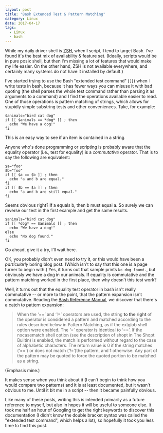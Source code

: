 ```yaml
---
layout: post
title: "Bash Extended Test & Pattern Matching"
category: Linux
date: 2017-04-17
tags:
  - Linux
  - bash
---
```


While my daily driver shell is [ZSH](http://www.zsh.org/), when I script, I
tend to target Bash.  I've found it's the best mix of availability & feature
set.  (Ideally, scripts would be in pure posix shell, but then I'm missing a lot
of features that would make my life easier.  On the other hand, ZSH is not
available everywhere, and certainly many systems do not have it installed by
default.)

I've started trying to use the Bash "extended test command" (`[[`) when I write
tests in bash, because it has fewer ways you can misuse it with bad quoting (the
shell parses the whole test command rather than parsing it as arguments to a
command) and I find the operations available easier to read.  One of those
operations is pattern matching of strings, which allows for stupidly simple
substring tests and other conveniences.  Take, for example:

```
$animals="bird cat dog"
if [[ $animals == *dog* ]] ; then
  echo "We have a dog!"
fi
```

This is an easy way to see if an item is contained in a string.

Anyone who's done programming or scripting is probably aware that the equality
operator (i.e., test for equality) is a *commutative* operator.  That is to say
the following are equivalent:

```
$a="foo"
$b="foo"
if [[ $a == $b ]] ; then
  echo "a and b are equal."
fi
if [[ $b == $a ]] ; then
  echo "a and b are still equal."
fi
```

Seems obvious right?  If a equals b, then b must equal a.  So surely we can
reverse our test in the first example and get the same results.

```
$animals="bird cat dog"
if [[ *dog* == $animals ]] ; then
  echo "We have a dog!"
else
  echo "No dog found."
fi
```

Go ahead, give it a try, I'll wait here.

OK, you probably didn't even need to try it, or this would have been a
*particularly* boring blog post.  (Which isn't to say that this one is a
page turner to begin with.)  Yes, it turns out that sample prints `No dog
found.`, but obviously we have a dog in our animals.  If equality is commutative
and the pattern matching worked in the first place, then why doesn't this test
work?

Well, it turns out that the equality test operator in bash isn't really
commutative -- or more to the point, that the pattern expansion isn't
commutative.  Reading the [Bash Reference
Manual](https://www.gnu.org/software/bash/manual/html_node/Conditional-Constructs.html),
we discover that there's a catch to pattern expansion:

> When the ‘==’ and ‘!=’ operators are used, the string **to the right** of the
> operator is considered a pattern and matched according to the rules described
> below in Pattern Matching, as if the extglob shell option were enabled. The
> ‘=’ operator is identical to ‘==’. If the nocasematch shell option (see the
> description of shopt in The Shopt Builtin) is enabled, the match is performed
> without regard to the case of alphabetic characters. The return value is 0 if
> the string matches (‘==’) or does not match (‘!=’)the pattern, and 1
> otherwise. Any part of the pattern may be quoted to force the quoted portion
> to be matched as a string.

(Emphasis mine.)

It makes sense when you think about it (I can't begin to think how you would
compare two patterns) and it is at least documented, but it wasn't obvious to
me.  Until it bit me in a script -- then it became painfully obvious.

Like many of these posts, writing this is intended primarily as a future
reference to myself, but also in hopes it will be useful to someone else.  It
took me half an hour of Googling to get the right keywords to discover this
documentation (I didn't know the double bracket syntax was called the "extended
test command", which helps a lot), so hopefully it took you less time to find
this post.
